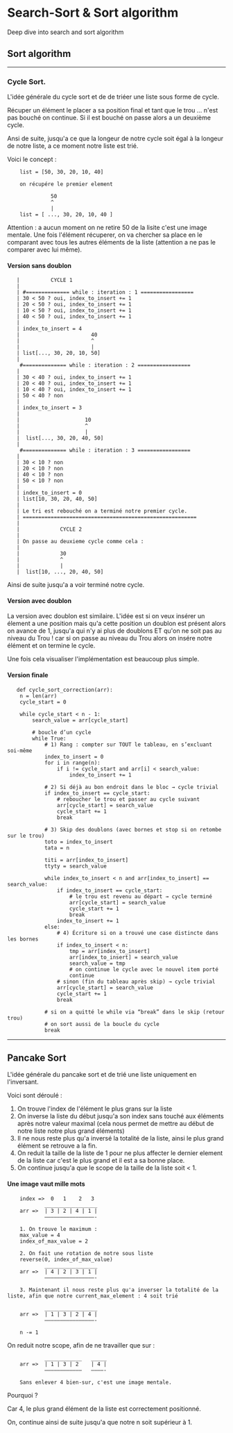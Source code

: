 # Search-Sort & Sort algorithm
Deep dive into search and sort algorithm

## Sort algorithm

--- 

### Cycle Sort.
L'idée générale du cycle sort et de de triéer une liste sous forme de cycle.

Récuper un élément le placer a sa position final et tant que le trou ... n'est pas bouché on continue. Si il est bouché on passe alors a un deuxième cycle.

Ansi de suite, jusqu'a ce que la longeur de notre cycle soit égal à la longeur de notre liste, a ce moment notre liste est trié.

Voici le concept : 
        
        list = [50, 30, 20, 10, 40]
        
        on récupére le premier element 

                  50
                  ^
                  | 
        list = [ ..., 30, 20, 10, 40 ]

Attention :  a aucun moment on ne retire 50 de la lisite c'est une image mentale. 
Une fois l'élément récuperer, on va chercher sa place en le comparant avec tous les autres éléments de la liste (attention a ne pas le comparer avec lui même). 

#### Version sans doublon

       |          CYCLE 1 
       |
       | #============== while : iteration : 1 =================
       | 30 < 50 ? oui, index_to_insert += 1
       | 20 < 50 ? oui, index_to_insert += 1
       | 10 < 50 ? oui, index_to_insert += 1
       | 40 < 50 ? oui, index_to_insert += 1
       | 
       | index_to_insert = 4               
       |                       40
       |                       ^
       |                       |    
       | list[..., 30, 20, 10, 50]
       |
        #============== while : iteration : 2 =================
       | 
       | 30 < 40 ? oui, index_to_insert += 1
       | 20 < 40 ? oui, index_to_insert += 1
       | 10 < 40 ? oui, index_to_insert += 1
       | 50 < 40 ? non
       |
       | index_to_insert = 3
       |
       |                     10
       |                     ^
       |                     |    
       |  list[..., 30, 20, 40, 50]
       |
        #============== while : iteration : 3 =================
       |
       | 30 < 10 ? non
       | 20 < 10 ? non
       | 40 < 10 ? non
       | 50 < 10 ? non
       |
       | index_to_insert = 0 
       | list[10, 30, 20, 40, 50]
       |
       | Le tri est rebouché on a terminé notre premier cycle.
       | ========================================================
       |
       |             CYCLE 2
       |
       | On passe au deuxieme cycle comme cela : 
       |
       |             30
       |             ^
       |             |
       |  list[10, ..., 20, 40, 50]

Ainsi de suite jusqu'a a voir terminé notre cycle. 


#### Version avec doublon

La version avec doublon est similaire. L'idée est si on veux insérer un élement a une position mais qu'a cette position un doublon est présent alors on avance de 1, jusqu'a qui n'y ai plus de doublons ET qu'on ne soit pas au niveau du Trou ! car si on passe au niveau du Trou alors on insére notre élément et on termine le cycle. 


Une fois cela visualiser l'implémentation est beaucoup plus simple.

#### Version finale 

       def cycle_sort_correction(arr):
        n = len(arr)
        cycle_start = 0

        while cycle_start < n - 1:
            search_value = arr[cycle_start]

            # boucle d’un cycle
            while True:
                # 1) Rang : compter sur TOUT le tableau, en s’excluant soi-même
                index_to_insert = 0
                for i in range(n):
                    if i != cycle_start and arr[i] < search_value:
                        index_to_insert += 1

                # 2) Si déjà au bon endroit dans le bloc → cycle trivial
                if index_to_insert == cycle_start:
                    # reboucher le trou et passer au cycle suivant
                    arr[cycle_start] = search_value
                    cycle_start += 1
                    break

                # 3) Skip des doublons (avec bornes et stop si on retombe sur le trou)
                toto = index_to_insert
                tata = n

                titi = arr[index_to_insert]
                ttyty = search_value

                while index_to_insert < n and arr[index_to_insert] == search_value:
                    if index_to_insert == cycle_start:
                        # le trou est revenu au départ → cycle terminé
                        arr[cycle_start] = search_value
                        cycle_start += 1
                        break
                    index_to_insert += 1
                else:
                    # 4) Écriture si on a trouvé une case distincte dans les bornes
                    if index_to_insert < n:
                        tmp = arr[index_to_insert]
                        arr[index_to_insert] = search_value
                        search_value = tmp
                        # on continue le cycle avec le nouvel item porté
                        continue
                    # sinon (fin du tableau après skip) → cycle trivial
                    arr[cycle_start] = search_value
                    cycle_start += 1
                    break

                # si on a quitté le while via “break” dans le skip (retour trou)
                # on sort aussi de la boucle du cycle
                break

---

## Pancake Sort

L'idée générale du pancake sort et de trié une liste uniquement en l'inversant. 

Voici sont déroulé :
1. On trouve l'index de l'élément le plus grans sur la liste
2. On inverse la liste du début jusqu'a son index sans touché aux éléments après notre valeur maximal (cela nous permet de mettre au début de notre liste notre plus grand éléments)
3. Il ne nous reste plus qu'a inversé la totalité de la liste, ainsi le plus grand élément se retrouve a la fin.
4. On reduit la taille de la liste de 1 pour ne plus affecter le dernier element de la liste car c'est le plus grand et il est a sa bonne place. 
5. On continue jusqu'a que le scope de la taille de la liste soit < 1. 

#### Une image vaut mille mots

        index =>  0   1    2   3 
                _________________
        arr =>  | 3 | 2 | 4 | 1 |
                ––––––––––––––––-

        1. On trouve le maximum :
        max_value = 4
        index_of_max_value = 2

        2. On fait une rotation de notre sous liste
        reverse(0, index_of_max_value)
                _________________
        arr =>  | 4 | 2 | 3 | 1 |
                ––––––––––––––––-

        3. Maintenant il nous reste plus qu'a inverser la totalité de la liste, afin que notre current_max_element : 4 soit trié
        
                _________________
        arr =>  | 1 | 3 | 2 | 4 |
                ––––––––––––––––-

        n -= 1
        
On reduit notre scope, afin de ne travailler que sur :
 
                ____________   _____
        arr =>  | 1 | 3 | 2    | 4 |
                ––––––––––––   ––––-
   
        Sans enlever 4 bien-sur, c'est une image mentale.

Pourquoi ? 

Car 4, le plus grand élément de la liste est correctement positionné. 

On, continue ainsi de suite jusqu'a que notre n soit supérieur à 1.


        
